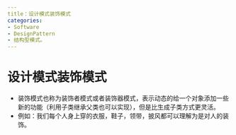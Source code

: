 ```yaml
---
title：设计模式装饰模式
categories:
- Software
- DesignPattern
- 结构型模式。
---
```

# 设计模式装饰模式

- 装饰模式也称为装饰者模式或者装饰器模式，表示动态的给一个对象添加一些新的功能（利用子类继承父类也可以实现），但是比生成子类方式更灵活。
- 例如：我们每个人身上穿的衣服，鞋子，领带，披风都可以理解为是对人的装饰。